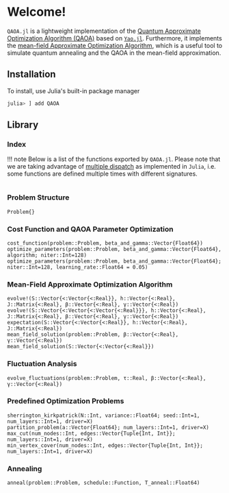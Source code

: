 # Welcome!

`QAOA.jl` is a lightweight implementation of the [Quantum Approximate Optimization Algorithm (QAOA)](https://arxiv.org/abs/1411.4028) based on [`Yao.jl`](https://github.com/QuantumBFS/Yao.jl). Furthermore, it implements the [mean-field Approximate Optimization Algorithm](https://arxiv.org/abs/2303.00329), which is a useful tool to simulate quantum annealing and the QAOA in the mean-field approximation.

## Installation

To install, use Julia's built-in package manager

```julia
julia> ] add QAOA
```


## Library

### Index

!!! note
    Below is a list of the functions exported by `QAOA.jl`. Please note that we are taking advantage of [multiple dispatch](https://en.wikipedia.org/wiki/Multiple_dispatch) as implemented in `Julia`, i.e. some functions are defined multiple times with different signatures.

```@index
```

### Problem Structure

```@docs
Problem{}
```

### Cost Function and QAOA Parameter Optimization

```@docs
cost_function(problem::Problem, beta_and_gamma::Vector{Float64})
optimize_parameters(problem::Problem, beta_and_gamma::Vector{Float64}, algorithm; niter::Int=128)
optimize_parameters(problem::Problem, beta_and_gamma::Vector{Float64}; niter::Int=128, learning_rate::Float64 = 0.05)
```

### Mean-Field Approximate Optimization Algorithm

```@docs
evolve!(S::Vector{<:Vector{<:Real}}, h::Vector{<:Real}, J::Matrix{<:Real}, β::Vector{<:Real}, γ::Vector{<:Real})
evolve!(S::Vector{<:Vector{<:Vector{<:Real}}}, h::Vector{<:Real}, J::Matrix{<:Real}, β::Vector{<:Real}, γ::Vector{<:Real})
expectation(S::Vector{<:Vector{<:Real}}, h::Vector{<:Real}, J::Matrix{<:Real})
mean_field_solution(problem::Problem, β::Vector{<:Real}, γ::Vector{<:Real})
mean_field_solution(S::Vector{<:Vector{<:Real}})
```

### Fluctuation Analysis

```@docs
evolve_fluctuations(problem::Problem, τ::Real, β::Vector{<:Real}, γ::Vector{<:Real})
```

### Predefined Optimization Problems

```@docs
sherrington_kirkpatrick(N::Int, variance::Float64; seed::Int=1, num_layers::Int=1, driver=X)
partition_problem(a::Vector{Float64}; num_layers::Int=1, driver=X)
max_cut(num_nodes::Int, edges::Vector{Tuple{Int, Int}}; num_layers::Int=1, driver=X)
min_vertex_cover(num_nodes::Int, edges::Vector{Tuple{Int, Int}}; num_layers::Int=1, driver=X)
```

### Annealing

```@docs
anneal(problem::Problem, schedule::Function, T_anneal::Float64)
```